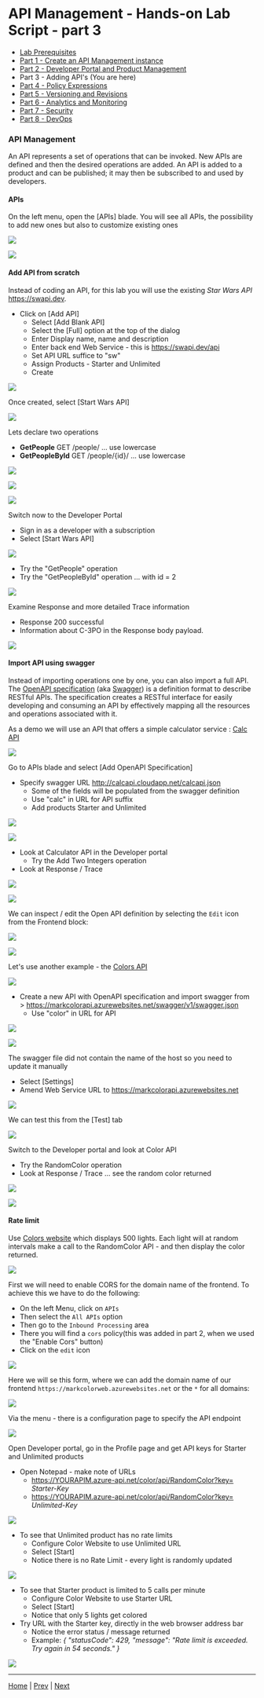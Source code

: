 # API Management - Hands-on Lab Script - part 3

- [Lab Prerequisites](apimanagement-prerequisites.md)
- [Part 1 - Create an API Management instance](apimanagement-1.md) 
- [Part 2 - Developer Portal and Product Management](apimanagement-2.md) 
- Part 3 - Adding API's (You are here)
- [Part 4 - Policy Expressions](apimanagement-4.md)
- [Part 5 - Versioning and Revisions](apimanagement-5.md)
- [Part 6 - Analytics and Monitoring](apimanagement-6.md)
- [Part 7 - Security](apimanagement-7.md)
- [Part 8 - DevOps](apimanagement-8.md)

### API Management

An API represents a set of operations that can be invoked. New APIs are defined and then the desired operations are added. An API is added to a product and can be published; it may then be subscribed to and used by developers.

#### APIs

On the left menu, open the [APIs] blade. You will see all APIs, the possibility to add new ones but also to customize existing ones

![](Images/APIMListAPIs.png)

![](Images/APIMAddAPIs.png)

#### Add API from scratch

Instead of coding an API, for this lab you will use the existing *Star Wars API* <https://swapi.dev>. 

- Click on [Add API]
  - Select [Add Blank API]
  - Select the [Full] option at the top of the dialog
  - Enter Display name, name and description
  - Enter back end Web Service - this is <https://swapi.dev/api>
  - Set API URL suffice to "sw"
  - Assign Products - Starter and Unlimited
  - Create

![](Images/APIMAddBlankAPI.png)

Once created, select [Start Wars API]

![](Images/APIMAddStarWars.png)

Lets declare two operations
  - **GetPeople** GET /people/  ... use lowercase
  - **GetPeopleById** GET /people/{id}/  ... use lowercase

![](Images/APIMAddSWGetPeople.png)

![](Images/APIMAddSWGetPeopleById.png)

![](Images/APIMAddSWOperations.png)

Switch now to the Developer Portal
  - Sign in as a developer with a subscription
  - Select [Start Wars API]

![](Images/APIMSWTryIt1.png)

- Try the "GetPeople" operation
- Try the "GetPeopleById" operation ... with id = 2

![](Images/APIMSWTryIt2.png)

Examine Response and more detailed Trace information
  - Response 200 successful
  - Information about C-3PO in the Response body payload.

![](Images/APIMSWTryIt3.png)

#### Import API using swagger

Instead of importing operations one by one, you can also import a full API. The [OpenAPI specification](https://www.openapis.org/) (aka [Swagger](https://swagger.io)) is a definition format to describe RESTful APIs. The specification creates a RESTful interface for easily developing and consuming an API by effectively mapping all the resources and operations associated with it.

As a demo we will use an API that offers a simple calculator service : [Calc API](http://calcapi.cloudapp.net/)

![](Images/APIMCalcAPI.png)

Go to APIs blade and select [Add OpenAPI Specification]
- Specify swagger URL <http://calcapi.cloudapp.net/calcapi.json>
  - Some of the fields will be populated from the swagger definition
  - Use "calc" in URL for API suffix
  - Add products Starter and Unlimited

![](Images/APIMAddCalcAPI1.png)

![](Images/APIMAddCalcAPI2.png)

- Look at Calculator API in the Developer portal
  - Try the Add Two Integers operation
- Look at Response / Trace

![](Images/APIMCalcTryIt1.png)

![](Images/APIMCalcTryIt2.png)

We can inspect / edit the Open API definition by selecting the `Edit` icon from the Frontend block:

![](Images/APIMCalcSwagger.png)

![](Images/APIMCalcSwagger2.png)

Let's use another example - the [Colors API](https://markcolorapi.azurewebsites.net/swagger/)

![](Images/APIMColorAPI.png)

- Create a new API with OpenAPI specification and import swagger from > <https://markcolorapi.azurewebsites.net/swagger/v1/swagger.json>
  - Use "color" in URL for API

![](Images/APIMAddColorAPI1.png)

![](Images/APIMAddColorAPI2.png)


The swagger file did not contain the name of the host so you need to update it manually

- Select [Settings]
- Amend Web Service URL to <https://markcolorapi.azurewebsites.net>

![](Images/APIMAddColorAPI3.png)

We can test this from the [Test] tab

![](Images/APIMAddColorAPI.png)

Switch to the Developer portal and look at Color API
  - Try the RandomColor operation
- Look at Response / Trace ... see the random color returned

![](Images/APIMColorTryIt1.png)

![](Images/APIMColorTryIt2.png)

#### Rate limit

Use [Colors website](https://markcolorweb.azurewebsites.net) which displays 500 lights.  Each light will at random intervals make a call to the RandomColor API - and then display the color returned.

![](Images/APIMColorWeb.png)

First we will need to enable CORS for the domain name of the frontend. To achieve this we have to do the following:

- On the left Menu, click on `APIs`
- Then select the `All APIs` option
- Then go to the `Inbound Processing` area
- There you will find a `cors` policy(this was added in part 2, when we used the "Enable Cors" button)
- Click on the `edit` icon

![](Images/apim-policy-cors-all-apis.png)  

Here we will se this form, where we can add the domain name of our frontend `https://markcolorweb.azurewebsites.net` or the `*` for all domains:

![](Images/apim-policy-cors-all-apis2.png)  



Via the menu - there is a configuration page to specify the API endpoint

![](Images/APIMColorWebConfig.png)

Open Developer portal, go in the Profile page and get API keys for Starter and Unlimited products
- Open Notepad - make note of URLs
  - <https://YOURAPIM.azure-api.net/color/api/RandomColor?key=> *Starter-Key*
  - <https://YOURAPIM.azure-api.net/color/api/RandomColor?key=> *Unlimited-Key*

![](Images/APIMColorWebKeys.png)

- To see that Unlimited product has no rate limits
  - Configure Color Website to use Unlimited URL
  - Select [Start]
  - Notice there is no Rate Limit - every light is randomly updated

![](Images/APIMColorWebUnlimited.png)

- To see that Starter product is limited to 5 calls per minute
  - Configure Color Website to use Starter URL
  - Select [Start]
  - Notice that only 5 lights get colored
- Try URL with the Starter key, directly in the web browser address bar
  - Notice the error status / message returned
  - Example: *{ "statusCode": 429, "message": "Rate limit is exceeded. Try again in 54 seconds." }*

![](Images/APIMColorWebStarter.png)

---
[Home](README.md) | [Prev](apimanagement-2.md) | [Next](apimanagement-4.md)